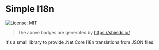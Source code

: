 # Simple I18n

[![License: MIT](https://img.shields.io/badge/License-MIT-yellow.svg?style=flat-square)](https://opensource.org/licenses/MIT)
> The above badges are generated by https://shields.io/

It's a small library to provide .Net Core I18n translations from JSON files.
